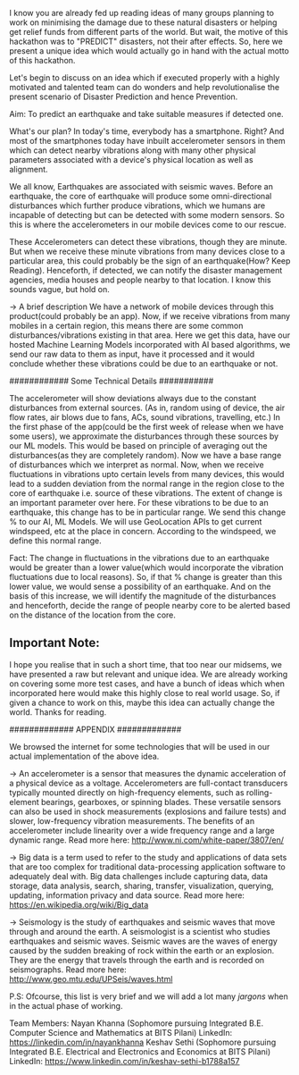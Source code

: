 I know you are already fed up reading ideas of many groups planning to work on minimising the damage due to these natural disasters or helping get relief funds from different parts of the world. But wait, the motive of this hackathon was to "PREDICT" disasters, not their after effects. So, here we present a unique idea which would actually go in hand with the actual motto of this hackathon.

Let's begin to discuss on an idea which if executed properly with a highly motivated and talented team can do wonders and help revolutionalise the present scenario of Disaster Prediction and hence Prevention.

Aim: To predict an earthquake and take suitable measures if detected one.

What's our plan?
In today's time, everybody has a smartphone. Right? And most of the smartphones today have inbuilt accelerometer sensors in them which can detect nearby vibrations along with many other physical parameters associated with a device's physical location as well as alignment.

We all know, Earthquakes are associated with seismic waves. Before an earthquake, the core of earthquake will produce some omni-directional disturbances which further produce vibrations, which we humans are incapable of detecting but can be detected with some modern sensors. So this is where the accelerometers in our mobile devices come to our rescue.

These Accelerometers can detect these vibrations, though they are minute. But when we receive these minute vibrations from many devices close to a particular area, this could probably be the sign of an earthquake(How? Keep Reading). Henceforth, if detected, we can notify the disaster management agencies, media houses and people nearby to that location.
I know this sounds vague, but hold on.

-> A brief description
We have a network of mobile devices through this product(could probably be an app). Now, if we receive vibrations from many mobiles in a certain region, this means there are some common disturbances/vibrations existing in that area.
Here we get this data, have our hosted Machine Learning Models incorporated with AI based algorithms, we send our raw data to them as input, have it processed and it would conclude whether these vibrations could be due to an earthquake or not.

############ Some Technical Details ###########

The accelerometer will show deviations always due to the constant disturbances from external sources. (As in, random using of device, the air flow rates, air blows due to fans, ACs, sound vibrations, travelling, etc.) In the first phase of the app(could be the first week of release when we have some users), we approximate the disturbances through these sources by our ML models. This would be based on principle of averaging out the disturbances(as they are completely random). Now we have a base range of disturbances which we interpret as normal. Now, when we receive fluctuations in vibrations upto certain levels from many devices, this would lead to a sudden deviation from the normal range in the region close to the core of earthquake i.e. source of these vibrations. The extent of change is an important parameter over here.
For these vibrations to be due to an earthquake, this change has to be in particular range. We send this change % to our AI, ML Models. We will use GeoLocation APIs to get current windspeed, etc at the place in concern. According to the windspeed, we define this normal range.

Fact: The change in fluctuations in the vibrations due to an earthquake would be greater than a lower value(which would incorporate the vibration fluctuations due to local reasons). So, if that % change is greater than this lower value, we would sense a possibility of an earthquake. And on the basis of this increase, we will identify the magnitude of the disturbances and henceforth, decide the range of people nearby core to be alerted based on the distance of the location from the core.

## Important Note:

I hope you realise that in such a short time, that too near our midsems, we have presented a raw but relevant and unique idea.
We are already working on covering some more test cases, and have a bunch of ideas which when incorporated here would make this highly close to real world usage.
So, if given a chance to work on this, maybe this idea can actually change the world.
Thanks for reading.

############# APPENDIX #############

We browsed the internet for some technologies that will be used in our actual implementation of the above idea.

-> An accelerometer is a sensor that measures the dynamic acceleration of a physical device as a voltage. Accelerometers are full-contact transducers typically mounted directly on high-frequency elements, such as rolling-element bearings, gearboxes, or spinning blades. These versatile sensors can also be used in shock measurements (explosions and failure tests) and slower, low-frequency vibration measurements. The benefits of an accelerometer include linearity over a wide frequency range and a large dynamic range. Read more here: http://www.ni.com/white-paper/3807/en/

-> Big data is a term used to refer to the study and applications of data sets that are too complex for traditional data-processing application software to adequately deal with. Big data challenges include capturing data, data storage, data analysis, search, sharing, transfer, visualization, querying, updating, information privacy and data source.
Read more here: https://en.wikipedia.org/wiki/Big_data

-> Seismology is the study of earthquakes and seismic waves that move through and around the earth. A seismologist is a scientist who studies earthquakes and seismic waves.
Seismic waves are the waves of energy caused by the sudden breaking of rock within the earth or an explosion. They are the energy that travels through the earth and is recorded on seismographs.
Read more here: http://www.geo.mtu.edu/UPSeis/waves.html

P.S: Ofcourse, this list is very brief and we will add a lot many _jargons_ when in the actual phase of working.

Team Members:
Nayan Khanna (Sophomore pursuing Integrated B.E. Computer Science and Mathematics at BITS Pilani)
LinkedIn: https://linkedin.com/in/nayankhanna
Keshav Sethi (Sophomore pursuing Integrated B.E. Electrical and Electronics and Economics at BITS Pilani)
LinkedIn: https://www.linkedin.com/in/keshav-sethi-b1788a157

